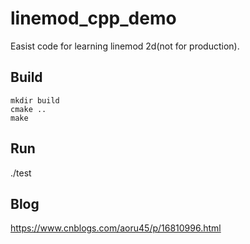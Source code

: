 # linemod_cpp_demo
Easist code for learning linemod 2d(not for production). 

## Build
```
mkdir build
cmake ..
make
```
## Run
./test

## Blog
https://www.cnblogs.com/aoru45/p/16810996.html
